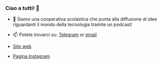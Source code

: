 ### Ciao a tutti! 👋

- 🔭 Siamo una cooperativa scolastica che punta alla diffusione di idee riguardanti il mondo della tecnologia tramite un podcast!
- 📫 Potete trovarci su: [Telegram](https://t.me/spoilerstn) or [email](mailto:mail@spoilers.tn.it)

- [Sito web](https://spoilers.tn.it/)
- [Pagina Instagram](https://instagram.com/spoilers_podcast)

